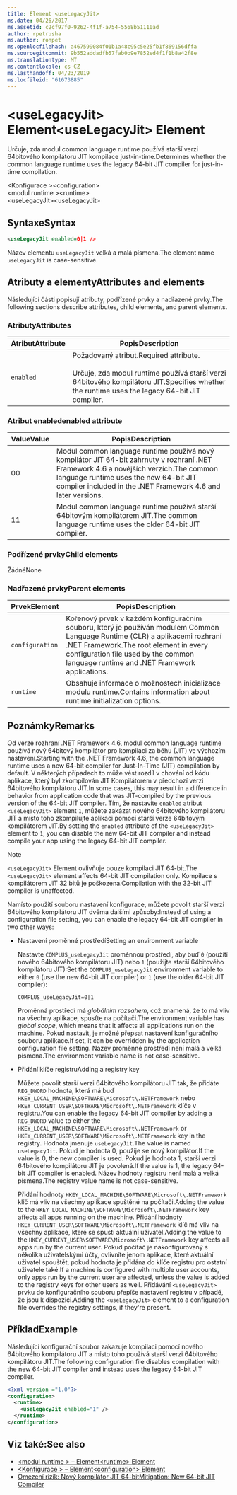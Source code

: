 ```yaml
---
title: Element <useLegacyJit>
ms.date: 04/26/2017
ms.assetid: c2cf97f0-9262-4f1f-a754-5568b51110ad
author: rpetrusha
ms.author: ronpet
ms.openlocfilehash: a467599084f01b1a48c95c5e25fb1f869156dffa
ms.sourcegitcommit: 9b552addadfb57fab0b9e7852ed4f1f1b8a42f8e
ms.translationtype: MT
ms.contentlocale: cs-CZ
ms.lasthandoff: 04/23/2019
ms.locfileid: "61673885"
---
```

# <a name="uselegacyjit-element"></a><span data-ttu-id="00e52-102">\<useLegacyJit> Element</span><span class="sxs-lookup"><span data-stu-id="00e52-102">\<useLegacyJit> Element</span></span>

<span data-ttu-id="00e52-103">Určuje, zda modul common language runtime používá starší verzi 64bitového kompilátoru JIT kompilace just-in-time.</span><span class="sxs-lookup"><span data-stu-id="00e52-103">Determines whether the common language runtime uses the legacy 64-bit JIT compiler for just-in-time compilation.</span></span>  
  
<span data-ttu-id="00e52-104">\<Konfigurace ></span><span class="sxs-lookup"><span data-stu-id="00e52-104">\<configuration></span></span>  
<span data-ttu-id="00e52-105">\<modul runtime ></span><span class="sxs-lookup"><span data-stu-id="00e52-105">\<runtime></span></span>  
<span data-ttu-id="00e52-106">\<useLegacyJit></span><span class="sxs-lookup"><span data-stu-id="00e52-106">\<useLegacyJit></span></span>
  
## <a name="syntax"></a><span data-ttu-id="00e52-107">Syntaxe</span><span class="sxs-lookup"><span data-stu-id="00e52-107">Syntax</span></span>  
  
```xml
<useLegacyJit enabled=0|1 />
```

<span data-ttu-id="00e52-108">Název elementu `useLegacyJit` velká a malá písmena.</span><span class="sxs-lookup"><span data-stu-id="00e52-108">The element name `useLegacyJit` is case-sensitive.</span></span>
  
## <a name="attributes-and-elements"></a><span data-ttu-id="00e52-109">Atributy a elementy</span><span class="sxs-lookup"><span data-stu-id="00e52-109">Attributes and elements</span></span>

<span data-ttu-id="00e52-110">Následující části popisují atributy, podřízené prvky a nadřazené prvky.</span><span class="sxs-lookup"><span data-stu-id="00e52-110">The following sections describe attributes, child elements, and parent elements.</span></span>  
  
### <a name="attributes"></a><span data-ttu-id="00e52-111">Atributy</span><span class="sxs-lookup"><span data-stu-id="00e52-111">Attributes</span></span>  
  
| <span data-ttu-id="00e52-112">Atribut</span><span class="sxs-lookup"><span data-stu-id="00e52-112">Attribute</span></span> | <span data-ttu-id="00e52-113">Popis</span><span class="sxs-lookup"><span data-stu-id="00e52-113">Description</span></span>                                                                                   |  
| --------- | --------------------------------------------------------------------------------------------- |  
| `enabled` | <span data-ttu-id="00e52-114">Požadovaný atribut.</span><span class="sxs-lookup"><span data-stu-id="00e52-114">Required attribute.</span></span><br><br><span data-ttu-id="00e52-115">Určuje, zda modul runtime používá starší verzi 64bitového kompilátoru JIT.</span><span class="sxs-lookup"><span data-stu-id="00e52-115">Specifies whether the runtime uses the legacy 64-bit JIT compiler.</span></span> |  
  
### <a name="enabled-attribute"></a><span data-ttu-id="00e52-116">Atribut enabled</span><span class="sxs-lookup"><span data-stu-id="00e52-116">enabled attribute</span></span>  
  
| <span data-ttu-id="00e52-117">Value</span><span class="sxs-lookup"><span data-stu-id="00e52-117">Value</span></span> | <span data-ttu-id="00e52-118">Popis</span><span class="sxs-lookup"><span data-stu-id="00e52-118">Description</span></span>                                                                                                         |  
| ----- | ------------------------------------------------------------------------------------------------------------------- |  
| <span data-ttu-id="00e52-119">0</span><span class="sxs-lookup"><span data-stu-id="00e52-119">0</span></span>     | <span data-ttu-id="00e52-120">Modul common language runtime používá nový kompilátor JIT 64-bit zahrnuty v rozhraní .NET Framework 4.6 a novějších verzích.</span><span class="sxs-lookup"><span data-stu-id="00e52-120">The common language runtime uses the new 64-bit JIT compiler included in the .NET Framework 4.6 and later versions.</span></span> |  
| <span data-ttu-id="00e52-121">1</span><span class="sxs-lookup"><span data-stu-id="00e52-121">1</span></span>     | <span data-ttu-id="00e52-122">Modul common language runtime používá starší 64bitovým kompilátorem JIT.</span><span class="sxs-lookup"><span data-stu-id="00e52-122">The common language runtime uses the older 64-bit JIT compiler.</span></span>                                                     |  
  
### <a name="child-elements"></a><span data-ttu-id="00e52-123">Podřízené prvky</span><span class="sxs-lookup"><span data-stu-id="00e52-123">Child elements</span></span>

<span data-ttu-id="00e52-124">Žádné</span><span class="sxs-lookup"><span data-stu-id="00e52-124">None</span></span>
  
### <a name="parent-elements"></a><span data-ttu-id="00e52-125">Nadřazené prvky</span><span class="sxs-lookup"><span data-stu-id="00e52-125">Parent elements</span></span>  
  
| <span data-ttu-id="00e52-126">Prvek</span><span class="sxs-lookup"><span data-stu-id="00e52-126">Element</span></span>         | <span data-ttu-id="00e52-127">Popis</span><span class="sxs-lookup"><span data-stu-id="00e52-127">Description</span></span>                                                                                                       |  
| --------------- | ----------------------------------------------------------------------------------------------------------------- |  
| `configuration` | <span data-ttu-id="00e52-128">Kořenový prvek v každém konfiguračním souboru, který je používán modulem Common Language Runtime (CLR) a aplikacemi rozhraní .NET Framework.</span><span class="sxs-lookup"><span data-stu-id="00e52-128">The root element in every configuration file used by the common language runtime and .NET Framework applications.</span></span> |  
| `runtime`       | <span data-ttu-id="00e52-129">Obsahuje informace o možnostech inicializace modulu runtime.</span><span class="sxs-lookup"><span data-stu-id="00e52-129">Contains information about runtime initialization options.</span></span>                                                        |  
  
## <a name="remarks"></a><span data-ttu-id="00e52-130">Poznámky</span><span class="sxs-lookup"><span data-stu-id="00e52-130">Remarks</span></span>  

<span data-ttu-id="00e52-131">Od verze rozhraní .NET Framework 4.6, modul common language runtime používá nový 64bitový kompilátor pro kompilaci za běhu (JIT) ve výchozím nastavení.</span><span class="sxs-lookup"><span data-stu-id="00e52-131">Starting with the .NET Framework 4.6, the common language runtime uses a new 64-bit compiler for Just-In-Time (JIT) compilation by default.</span></span> <span data-ttu-id="00e52-132">V některých případech to může vést rozdíl v chování od kódu aplikace, který byl zkompilován JIT Kompilátorem v předchozí verzi 64bitového kompilátoru JIT.</span><span class="sxs-lookup"><span data-stu-id="00e52-132">In some cases, this may result in a difference in behavior from application code that was JIT-compiled by the previous version of the 64-bit JIT compiler.</span></span> <span data-ttu-id="00e52-133">Tím, že nastavíte `enabled` atribut `<useLegacyJit>` element `1`, můžete zakázat nového 64bitového kompilátoru JIT a místo toho zkompilujte aplikaci pomocí starší verze 64bitovým kompilátorem JIT.</span><span class="sxs-lookup"><span data-stu-id="00e52-133">By setting the `enabled` attribute of the `<useLegacyJit>` element to `1`, you can disable the new 64-bit JIT compiler and instead compile your app using the legacy 64-bit JIT compiler.</span></span>  
  
> [!NOTE]
> <span data-ttu-id="00e52-134">`<useLegacyJit>` Element ovlivňuje pouze kompilaci JIT 64-bit.</span><span class="sxs-lookup"><span data-stu-id="00e52-134">The `<useLegacyJit>` element affects 64-bit JIT compilation only.</span></span> <span data-ttu-id="00e52-135">Kompilace s kompilátorem JIT 32 bitů je poškozena.</span><span class="sxs-lookup"><span data-stu-id="00e52-135">Compilation with the 32-bit JIT compiler is unaffected.</span></span>  
  
<span data-ttu-id="00e52-136">Namísto použití souboru nastavení konfigurace, můžete povolit starší verzi 64bitového kompilátoru JIT dvěma dalšími způsoby:</span><span class="sxs-lookup"><span data-stu-id="00e52-136">Instead of using a configuration file setting, you can enable the legacy 64-bit JIT compiler in two other ways:</span></span>  
  
- <span data-ttu-id="00e52-137">Nastavení proměnné prostředí</span><span class="sxs-lookup"><span data-stu-id="00e52-137">Setting an environment variable</span></span>

  <span data-ttu-id="00e52-138">Nastavte `COMPLUS_useLegacyJit` proměnnou prostředí, aby buď `0` (použití nového 64bitového kompilátoru JIT) nebo `1` (použijte starší 64bitového kompilátoru JIT):</span><span class="sxs-lookup"><span data-stu-id="00e52-138">Set the `COMPLUS_useLegacyJit` environment variable to either `0` (use the new 64-bit JIT compiler) or `1` (use the older 64-bit JIT compiler):</span></span>
  
  ```  
  COMPLUS_useLegacyJit=0|1  
  ```  
  
  <span data-ttu-id="00e52-139">Proměnná prostředí má *globálním rozsahem*, což znamená, že to má vliv na všechny aplikace, spusťte na počítači.</span><span class="sxs-lookup"><span data-stu-id="00e52-139">The environment variable has *global scope*, which means that it affects all applications run on the machine.</span></span> <span data-ttu-id="00e52-140">Pokud nastavit, je možné přepsat nastavení konfiguračního souboru aplikace.</span><span class="sxs-lookup"><span data-stu-id="00e52-140">If set, it can be overridden by the application configuration file setting.</span></span> <span data-ttu-id="00e52-141">Název proměnné prostředí není malá a velká písmena.</span><span class="sxs-lookup"><span data-stu-id="00e52-141">The environment variable name is not case-sensitive.</span></span>
  
- <span data-ttu-id="00e52-142">Přidání klíče registru</span><span class="sxs-lookup"><span data-stu-id="00e52-142">Adding a registry key</span></span>

  <span data-ttu-id="00e52-143">Můžete povolit starší verzi 64bitového kompilátoru JIT tak, že přidáte `REG_DWORD` hodnota, která má buď `HKEY_LOCAL_MACHINE\SOFTWARE\Microsoft\.NETFramework` nebo `HKEY_CURRENT_USER\SOFTWARE\Microsoft\.NETFramework` klíče v registru.</span><span class="sxs-lookup"><span data-stu-id="00e52-143">You can enable the legacy 64-bit JIT compiler by adding a `REG_DWORD` value to either the `HKEY_LOCAL_MACHINE\SOFTWARE\Microsoft\.NETFramework` or `HKEY_CURRENT_USER\SOFTWARE\Microsoft\.NETFramework` key in the registry.</span></span> <span data-ttu-id="00e52-144">Hodnota jmenuje `useLegacyJit`.</span><span class="sxs-lookup"><span data-stu-id="00e52-144">The value is named `useLegacyJit`.</span></span> <span data-ttu-id="00e52-145">Pokud je hodnota 0, použije se nový kompilátor.</span><span class="sxs-lookup"><span data-stu-id="00e52-145">If the value is 0, the new compiler is used.</span></span> <span data-ttu-id="00e52-146">Pokud je hodnota 1, starší verzi 64bitového kompilátoru JIT je povolená.</span><span class="sxs-lookup"><span data-stu-id="00e52-146">If the value is 1, the legacy 64-bit JIT compiler is enabled.</span></span> <span data-ttu-id="00e52-147">Název hodnoty registru není malá a velká písmena.</span><span class="sxs-lookup"><span data-stu-id="00e52-147">The registry value name is not case-sensitive.</span></span>
  
  <span data-ttu-id="00e52-148">Přidání hodnoty `HKEY_LOCAL_MACHINE\SOFTWARE\Microsoft\.NETFramework` klíč má vliv na všechny aplikace spuštěné na počítači.</span><span class="sxs-lookup"><span data-stu-id="00e52-148">Adding the value to the `HKEY_LOCAL_MACHINE\SOFTWARE\Microsoft\.NETFramework` key affects all apps running on the machine.</span></span> <span data-ttu-id="00e52-149">Přidání hodnoty `HKEY_CURRENT_USER\SOFTWARE\Microsoft\.NETFramework` klíč má vliv na všechny aplikace, které se spustí aktuální uživatel.</span><span class="sxs-lookup"><span data-stu-id="00e52-149">Adding the value to the `HKEY_CURRENT_USER\SOFTWARE\Microsoft\.NETFramework` key affects all apps run by the current user.</span></span> <span data-ttu-id="00e52-150">Pokud počítač je nakonfigurovaný s několika uživatelskými účty, ovlivníte jenom aplikace, které aktuální uživatel spouštět, pokud hodnota je přidána do klíče registru pro ostatní uživatele také.</span><span class="sxs-lookup"><span data-stu-id="00e52-150">If a machine is configured with multiple user accounts, only apps run by the current user are affected, unless the value is added to the registry keys for other users as well.</span></span> <span data-ttu-id="00e52-151">Přidávání `<useLegacyJit>` prvku do konfiguračního souboru přepíše nastavení registru v případě, že jsou k dispozici.</span><span class="sxs-lookup"><span data-stu-id="00e52-151">Adding the `<useLegacyJit>` element to a configuration file overrides the registry settings, if they're present.</span></span>  
  
## <a name="example"></a><span data-ttu-id="00e52-152">Příklad</span><span class="sxs-lookup"><span data-stu-id="00e52-152">Example</span></span>  

<span data-ttu-id="00e52-153">Následující konfigurační soubor zakazuje kompilaci pomocí nového 64bitového kompilátoru JIT a místo toho používá starší verzi 64bitového kompilátoru JIT.</span><span class="sxs-lookup"><span data-stu-id="00e52-153">The following configuration file disables compilation with the new 64-bit JIT compiler and instead uses the legacy 64-bit JIT compiler.</span></span>  
  
```xml  
<?xml version ="1.0"?>  
<configuration>  
  <runtime>  
    <useLegacyJit enabled="1" />  
  </runtime>  
</configuration>  
```  
  
## <a name="see-also"></a><span data-ttu-id="00e52-154">Viz také:</span><span class="sxs-lookup"><span data-stu-id="00e52-154">See also</span></span>

- [<span data-ttu-id="00e52-155">\<modul runtime > – Element</span><span class="sxs-lookup"><span data-stu-id="00e52-155">\<runtime> Element</span></span>](../../../../../docs/framework/configure-apps/file-schema/runtime/runtime-element.md)
- [<span data-ttu-id="00e52-156">\<Konfigurace > – Element</span><span class="sxs-lookup"><span data-stu-id="00e52-156">\<configuration> Element</span></span>](../../../../../docs/framework/configure-apps/file-schema/configuration-element.md)
- [<span data-ttu-id="00e52-157">Omezení rizik: Nový kompilátor JIT 64-bit</span><span class="sxs-lookup"><span data-stu-id="00e52-157">Mitigation: New 64-bit JIT Compiler</span></span>](../../../../../docs/framework/migration-guide/mitigation-new-64-bit-jit-compiler.md)
